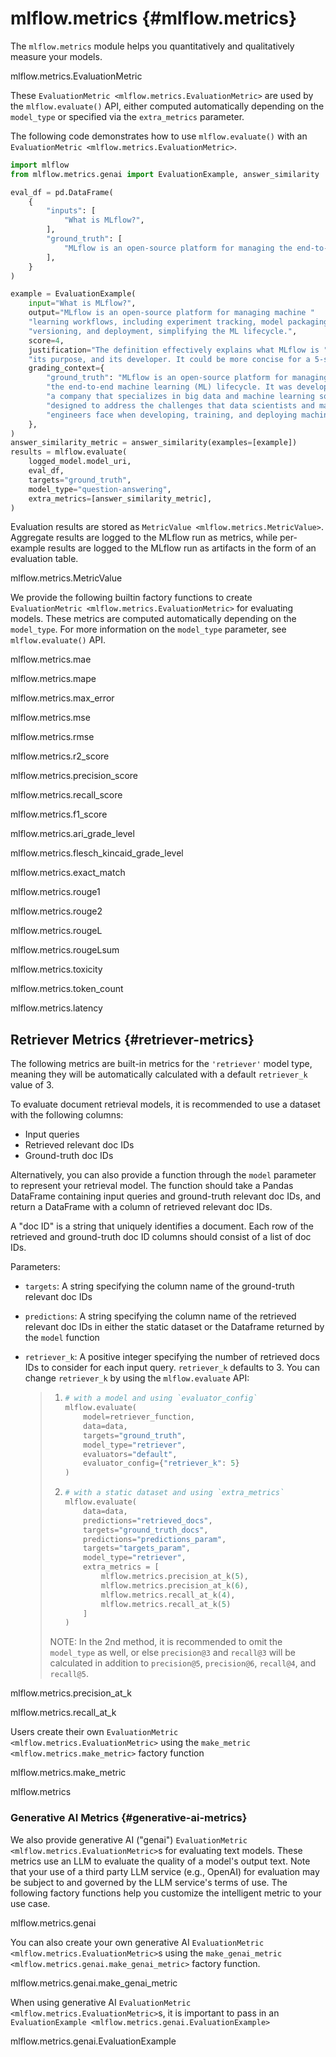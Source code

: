# mlflow.metrics {#mlflow.metrics}

The `mlflow.metrics` module helps you quantitatively and qualitatively
measure your models.

<div class="autoclass" markdown="1">

mlflow.metrics.EvaluationMetric

</div>

These `EvaluationMetric <mlflow.metrics.EvaluationMetric>` are used by
the `mlflow.evaluate()` API, either computed automatically depending on
the `model_type` or specified via the `extra_metrics` parameter.

The following code demonstrates how to use `mlflow.evaluate()` with an
`EvaluationMetric <mlflow.metrics.EvaluationMetric>`.

~~~ python
import mlflow
from mlflow.metrics.genai import EvaluationExample, answer_similarity

eval_df = pd.DataFrame(
    {
        "inputs": [
            "What is MLflow?",
        ],
        "ground_truth": [
            "MLflow is an open-source platform for managing the end-to-end machine learning lifecycle. It was developed by Databricks, a company that specializes in big data and machine learning solutions. MLflow is designed to address the challenges that data scientists and machine learning engineers face when developing, training, and deploying machine learning models.",
        ],
    }
)

example = EvaluationExample(
    input="What is MLflow?",
    output="MLflow is an open-source platform for managing machine "
    "learning workflows, including experiment tracking, model packaging, "
    "versioning, and deployment, simplifying the ML lifecycle.",
    score=4,
    justification="The definition effectively explains what MLflow is "
    "its purpose, and its developer. It could be more concise for a 5-score.",
    grading_context={
        "ground_truth": "MLflow is an open-source platform for managing "
        "the end-to-end machine learning (ML) lifecycle. It was developed by Databricks, "
        "a company that specializes in big data and machine learning solutions. MLflow is "
        "designed to address the challenges that data scientists and machine learning "
        "engineers face when developing, training, and deploying machine learning models."
    },
)
answer_similarity_metric = answer_similarity(examples=[example])
results = mlflow.evaluate(
    logged_model.model_uri,
    eval_df,
    targets="ground_truth",
    model_type="question-answering",
    extra_metrics=[answer_similarity_metric],
)
~~~

Evaluation results are stored as
`MetricValue <mlflow.metrics.MetricValue>`. Aggregate results are logged
to the MLflow run as metrics, while per-example results are logged to
the MLflow run as artifacts in the form of an evaluation table.

<div class="autoclass" markdown="1">

mlflow.metrics.MetricValue

</div>

We provide the following builtin factory functions to create
`EvaluationMetric <mlflow.metrics.EvaluationMetric>` for evaluating
models. These metrics are computed automatically depending on the
`model_type`. For more information on the `model_type` parameter, see
`mlflow.evaluate()` API.

<div class="autofunction" markdown="1">

mlflow.metrics.mae

</div>

<div class="autofunction" markdown="1">

mlflow.metrics.mape

</div>

<div class="autofunction" markdown="1">

mlflow.metrics.max_error

</div>

<div class="autofunction" markdown="1">

mlflow.metrics.mse

</div>

<div class="autofunction" markdown="1">

mlflow.metrics.rmse

</div>

<div class="autofunction" markdown="1">

mlflow.metrics.r2_score

</div>

<div class="autofunction" markdown="1">

mlflow.metrics.precision_score

</div>

<div class="autofunction" markdown="1">

mlflow.metrics.recall_score

</div>

<div class="autofunction" markdown="1">

mlflow.metrics.f1_score

</div>

<div class="autofunction" markdown="1">

mlflow.metrics.ari_grade_level

</div>

<div class="autofunction" markdown="1">

mlflow.metrics.flesch_kincaid_grade_level

</div>

<div class="autofunction" markdown="1">

mlflow.metrics.exact_match

</div>

<div class="autofunction" markdown="1">

mlflow.metrics.rouge1

</div>

<div class="autofunction" markdown="1">

mlflow.metrics.rouge2

</div>

<div class="autofunction" markdown="1">

mlflow.metrics.rougeL

</div>

<div class="autofunction" markdown="1">

mlflow.metrics.rougeLsum

</div>

<div class="autofunction" markdown="1">

mlflow.metrics.toxicity

</div>

<div class="autofunction" markdown="1">

mlflow.metrics.token_count

</div>

<div class="autofunction" markdown="1">

mlflow.metrics.latency

</div>

## Retriever Metrics {#retriever-metrics}

The following metrics are built-in metrics for the `'retriever'` model
type, meaning they will be automatically calculated with a default
`retriever_k` value of 3.

To evaluate document retrieval models, it is recommended to use a
dataset with the following columns:

-   Input queries
-   Retrieved relevant doc IDs
-   Ground-truth doc IDs

Alternatively, you can also provide a function through the `model`
parameter to represent your retrieval model. The function should take a
Pandas DataFrame containing input queries and ground-truth relevant doc
IDs, and return a DataFrame with a column of retrieved relevant doc IDs.

A "doc ID" is a string that uniquely identifies a document. Each row of
the retrieved and ground-truth doc ID columns should consist of a list
of doc IDs.

Parameters:

-   `targets`: A string specifying the column name of the ground-truth
    relevant doc IDs

-   `predictions`: A string specifying the column name of the retrieved
    relevant doc IDs in either the static dataset or the Dataframe
    returned by the `model` function

-   `retriever_k`: A positive integer specifying the number of retrieved
    docs IDs to consider for each input query. `retriever_k` defaults
    to 3. You can change `retriever_k` by using the `mlflow.evaluate`
    API:

    > 1.  ~~~ python
    >     # with a model and using `evaluator_config`
    >     mlflow.evaluate(
    >         model=retriever_function,
    >         data=data,
    >         targets="ground_truth",
    >         model_type="retriever",
    >         evaluators="default",
    >         evaluator_config={"retriever_k": 5}
    >     )
    >     ~~~
    >
    > 2.  ~~~ python
    >     # with a static dataset and using `extra_metrics`
    >     mlflow.evaluate(
    >         data=data,
    >         predictions="retrieved_docs",
    >         targets="ground_truth_docs",
    >         predictions="predictions_param",
    >         targets="targets_param",
    >         model_type="retriever",
    >         extra_metrics = [
    >             mlflow.metrics.precision_at_k(5),
    >             mlflow.metrics.precision_at_k(6),
    >             mlflow.metrics.recall_at_k(4),
    >             mlflow.metrics.recall_at_k(5)
    >         ]   
    >     )
    >     ~~~
    >
    > NOTE: In the 2nd method, it is recommended to omit the
    > `model_type` as well, or else `precision@3` and `recall@3` will be
    > calculated in addition to `precision@5`, `precision@6`,
    > `recall@4`, and `recall@5`.

<div class="autofunction" markdown="1">

mlflow.metrics.precision_at_k

</div>

<div class="autofunction" markdown="1">

mlflow.metrics.recall_at_k

</div>

Users create their own
`EvaluationMetric <mlflow.metrics.EvaluationMetric>` using the
`make_metric <mlflow.metrics.make_metric>` factory function

<div class="autofunction" markdown="1">

mlflow.metrics.make_metric

</div>

<div class="automodule" markdown="1" members="" undoc-members=""
show-inheritance=""
exclude-members="MetricValue, EvaluationMetric, make_metric, EvaluationExample, ari_grade_level, flesch_kincaid_grade_level, exact_match, rouge1, rouge2, rougeL, rougeLsum, toxicity, answer_similarity, answer_correctness, faithfulness, answer_relevance, mae, mape, max_error, mse, rmse, r2_score, precision_score, recall_score, f1_score, token_count, latency, precision_at_k, recall_at_k">

mlflow.metrics

</div>

### Generative AI Metrics {#generative-ai-metrics}

We also provide generative AI ("genai")
`EvaluationMetric <mlflow.metrics.EvaluationMetric>`s for evaluating
text models. These metrics use an LLM to evaluate the quality of a
model's output text. Note that your use of a third party LLM service
(e.g., OpenAI) for evaluation may be subject to and governed by the LLM
service's terms of use. The following factory functions help you
customize the intelligent metric to your use case.

<div class="automodule" markdown="1" members="" undoc-members=""
show-inheritance=""
exclude-members="EvaluationExample, make_genai_metric">

mlflow.metrics.genai

</div>

You can also create your own generative AI
`EvaluationMetric <mlflow.metrics.EvaluationMetric>`s using the
`make_genai_metric <mlflow.metrics.genai.make_genai_metric>` factory
function.

<div class="autofunction" markdown="1">

mlflow.metrics.genai.make_genai_metric

</div>

When using generative AI
`EvaluationMetric <mlflow.metrics.EvaluationMetric>`s, it is important
to pass in an
`EvaluationExample <mlflow.metrics.genai.EvaluationExample>`

<div class="autoclass" markdown="1">

mlflow.metrics.genai.EvaluationExample

</div>
